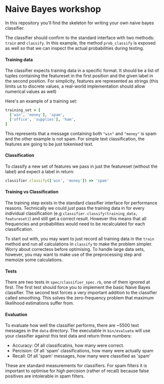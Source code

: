 # Naive Bayes workshop

In this repository you'll find the skeleton for writing your own naive bayes classifier.

The classifier should confirm to the standard interface with two methods: `train` and `classify`.
In this example, the method `prob_classify` is exposed as well so that we can inspect the actual
probabilities during testing.

#### Training data

The classifier expects training data in a specific format. It should be a list of tuples containing
the featureset in the first position and the given label in the second position. For simplicity,
features are represented as strings (this limits us to discrete values, a real-world implementation
should allow numerical values as well)

Here's an example of a training set:
```ruby
training_set = [
  ['win', 'money'], 'spam',
  ['office', 'supplies'], 'ham',
]
```

This represents that a message containing both `"win"` and `"money"` is spam and
the other example is not spam. For simple text classification, the features are going to be just tokenised text.

#### Classification

To classify a new set of features we pass in just the featureset (without the label) and expect a label
in return:

```ruby
classifier.classify(['win', 'money']) => 'spam'
```

#### Training vs Classification

The training step exists in the standard classifier interface for performance reasons. Technically we could
just pass the training data in for every individual classification (e.g `classifier.classify(training_data, featureset)`) and still get a correct result.
However this means that all frequencies and
probabilities would need to be recalculated for each classification.

To start out with, you may want to just record
all training data in the `train` method and run all calculations in `classify` to make the problem simpler. Worry
about correctess before optimising. To handle large data sets, however, you may want to make use of the preprocessing step and memoize some calculations.

#### Tests

There are two tests in `spec/classifier_spec.rb`, one of them ignored at first. The first test should force you to
implement the basic Naive Bayes classifier. The second test forces a very important addition to the classifier called
smoothing. This solves the zero-frequency problem that maximum likelihood estimations suffer from.

#### Evaluation

To evaluate how well the classifier performs, there are ~5500 text messages in the `data` directory. The executable
in `bin/evaluate` will use your classifier against this test data and return three numbers:
  * Accuracy: Of all classificatins, how many were correct.
  * Percision: Of all 'spam' classifications, how many were actually spam
  * Recall: Of all 'spam' messages, how many were classified as 'spam'

These are standard measurements for classifiers. For spam filters it is important to optimise for high percision (rather of recall)
because false positives are intolerable in spam filters.
